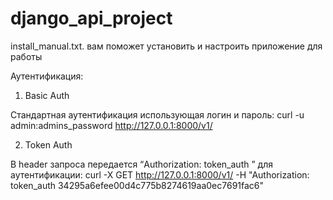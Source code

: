 # django_api_project
install_manual.txt. вам поможет установить и настроить приложение для работы

Аутентификация:
1)	Basic Auth

  Стандартная аутентификация использующая логин и пароль:
  curl -u admin:admins_password http://127.0.0.1:8000/v1/

2)	Token Auth

  В header запроса передается  “Authorization: token_auth <token>” для аутентификации:
  curl -X GET http://127.0.0.1:8000/v1/ -H "Authorization: token_auth 34295a6efee00d4c775b8274619aa0ec7691fac6"
